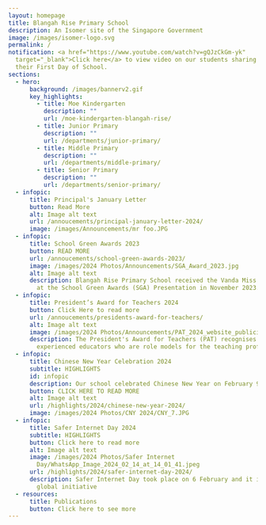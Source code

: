 ```yaml
---
layout: homepage
title: Blangah Rise Primary School
description: An Isomer site of the Singapore Government
image: /images/isomer-logo.svg
permalink: /
notification: <a href="https://www.youtube.com/watch?v=gQJzCkGm-yk"
  target="_blank">Click here</a> to view video on our students sharing about
  their First Day of School.
sections:
  - hero:
      background: /images/bannerv2.gif
      key_highlights:
        - title: Moe Kindergarten
          description: ""
          url: /moe-kindergarten-blangah-rise/
        - title: Junior Primary
          description: ""
          url: /departments/junior-primary/
        - title: Middle Primary
          description: ""
          url: /departments/middle-primary/
        - title: Senior Primary
          description: ""
          url: /departments/senior-primary/
  - infopic:
      title: Principal's January Letter
      button: Read More
      alt: Image alt text
      url: /annoucements/principal-january-letter-2024/
      image: /images/Announcements/mr foo.JPG
  - infopic:
      title: School Green Awards 2023
      button: READ MORE
      url: /annoucements/school-green-awards-2023/
      image: /images/2024 Photos/Announcements/SGA_Award_2023.jpg
      alt: Image alt text
      description: Blangah Rise Primary School received the Vanda Miss Joaquim Award
        at the School Green Awards (SGA) Presentation in November 2023.
  - infopic:
      title: President’s Award for Teachers 2024
      button: Click Here to read more
      url: /annoucements/presidents-award-for-teachers/
      alt: Image alt text
      image: /images/2024 Photos/Announcements/PAT_2024_website_publicity_image.gif
      description: The President's Award for Teachers (PAT) recognises excellent and
        experienced educators who are role models for the teaching profession.
  - infopic:
      title: Chinese New Year Celebration 2024
      subtitle: HIGHLIGHTS
      id: infopic
      description: Our school celebrated Chinese New Year on February 9.
      button: CLICK HERE TO READ MORE
      alt: Image alt text
      url: /highlights/2024/chinese-new-year-2024/
      image: /images/2024 Photos/CNY 2024/CNY_7.JPG
  - infopic:
      title: Safer Internet Day 2024
      subtitle: HIGHLIGHTS
      button: Click here to read more
      alt: Image alt text
      image: /images/2024 Photos/Safer Internet
        Day/WhatsApp_Image_2024_02_14_at_14_01_41.jpeg
      url: /highlights/2024/safer-internet-day-2024/
      description: Safer Internet Day took place on 6 February and it is an annual
        global initiative
  - resources:
      title: Publications
      button: Click here to see more
---
```

